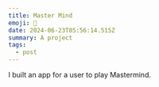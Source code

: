 ```yaml
---
title: Master Mind
emoji: 🧠
date: 2024-06-23T05:56:14.515Z
summary: A project
tags:
  - post
---
```

I﻿ built an app for a user to play Mastermind.